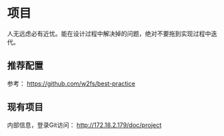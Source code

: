 # 项目

人无远虑必有近忧。能在设计过程中解决掉的问题，绝对不要拖到实现过程中迭代。

## 推荐配置

参考： <https://github.com/w2fs/best-practice>

## 现有项目

内部信息，登录Git访问： <http://172.18.2.179/doc/project>

